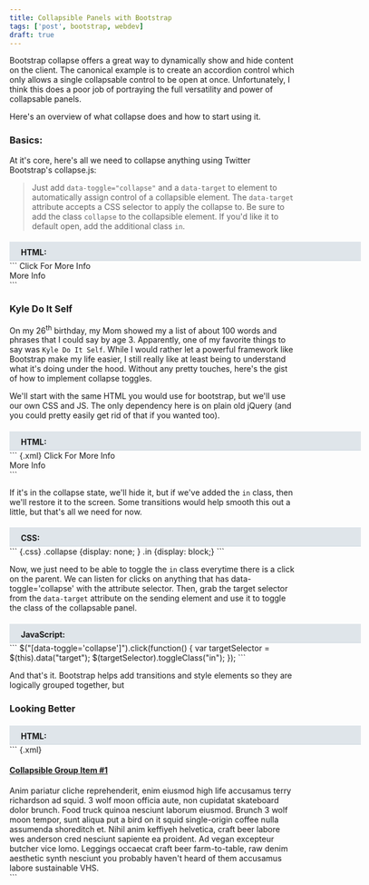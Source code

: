 ```yaml
---
title: Collapsible Panels with Bootstrap
tags: ['post', bootstrap, webdev]
draft: true
---
```



<div><style>
.xml .javascript, 
.xml .vbscript, 
.xml .css, 
.xml .hljs-cdata {
    opacity: 1;
}
</style></div>
<div><style>
.codeHeader {
    margin-bottom: 0;
    padding-left: 20px;
    padding-bottom: 5px;
    padding-top: 10px;
    width: 600px;
    background-color: rgba(102,128,153,.2);
    border-bottom: solid 2px rgba(102,128,153,0.05);
    border-left: 0;
}
</style></div>
Bootstrap collapse offers a great way to dynamically show and hide content on the client.  The canonical example is to create an accordion control which only allows a single collapsable control to be open at once.  Unfortunately, I think this does a poor job of portraying the full versatility and power of collapsable panels.  

Here's an overview of what collapse does and how to start using it.

### Basics:

At it's core, here's all we need to collapse anything using Twitter Bootstrap's collapse.js:

>Just add `data-toggle="collapse"` and a `data-target` to element to automatically assign control of a collapsible element. The `data-target` attribute accepts a CSS selector to apply the collapse to. Be sure to add the class `collapse` to the collapsible element. If you'd like it to default open, add the additional class `in`.

<h4 class="codeHeader"> HTML:</h4>
```
<a data-toggle="collapse" data-target="#myDiv">
    Click For More Info
</a>
<div id="myDiv" class="collapse">
    More Info
</div>
```

### Kyle Do It Self
On my 26<sup>th</sup> birthday, my Mom showed my a list of about 100 words and phrases that I could say by age 3.  Apparently, one of my favorite things to say was `Kyle Do It Self`.  While I would rather let a powerful framework like Bootstrap make my life easier, I still really like at least being to understand what it's doing under the hood.  Without any pretty touches, here's the gist of how to implement collapse toggles.

We'll start with the same HTML you would use for bootstrap, but we'll use our own CSS and JS.  The only dependency here is on plain old jQuery (and you could pretty easily get rid of that if you wanted too).

<h4 class="codeHeader"> HTML:</h4>
``` {.xml}
<a data-toggle="collapse" data-target="#myDiv" >
    Click For More Info
</a>
<div id="myDiv" class="collapse">
    More Info
</div>
```

If it's in the collapse state, we'll hide it, but if we've added the `in` class, then we'll restore it to the screen. Some transitions would help smooth this out a little, but that's all we need for now.

<h4 class="codeHeader"> CSS:</h4>
``` {.css}
.collapse {display: none; }
.in       {display: block;}
```

Now, we just need to be able to toggle the `in` class everytime there is a click on the parent.  We can listen for clicks on anything that has data-toggle='collapse' with the attribute selector. Then, grab the target selector from the `data-target` attribute on the sending element and use it to toggle the class of the collapsable panel.

<h4 class="codeHeader"> JavaScript:</h4>
```
$("[data-toggle='collapse']").click(function() {
    var targetSelector = $(this).data("target");
    $(targetSelector).toggleClass("in");
});
```

And that's it.  Bootstrap helps add transitions and style elements so they are logically grouped together, but 

### Looking Better

<h4 class="codeHeader"> HTML:</h4>
``` {.xml}
<div class="panel panel-default" id="panel1">
    <div class="panel-heading">
      <h4 class="panel-title">
        <a data-toggle="collapse" 
           data-target="#collapseOne" 
           href="#collapseOne">
          Collapsible Group Item #1
        </a>
      </h4>
    </div>
    <div id="collapseOne" class="panel-collapse collapse in">
      <div class="panel-body">
        Anim pariatur cliche reprehenderit, enim eiusmod high life accusamus terry richardson ad squid. 3 wolf moon officia aute, non cupidatat skateboard dolor brunch. Food truck quinoa nesciunt laborum eiusmod. Brunch 3 wolf moon tempor, sunt aliqua put a bird on it squid single-origin coffee nulla assumenda shoreditch et. Nihil anim keffiyeh helvetica, craft beer labore wes anderson cred nesciunt sapiente ea proident. Ad vegan excepteur butcher vice lomo. Leggings occaecat craft beer farm-to-table, raw denim aesthetic synth nesciunt you probably haven't heard of them accusamus labore sustainable VHS.
      </div>
    </div>
  </div>
</div>
```
